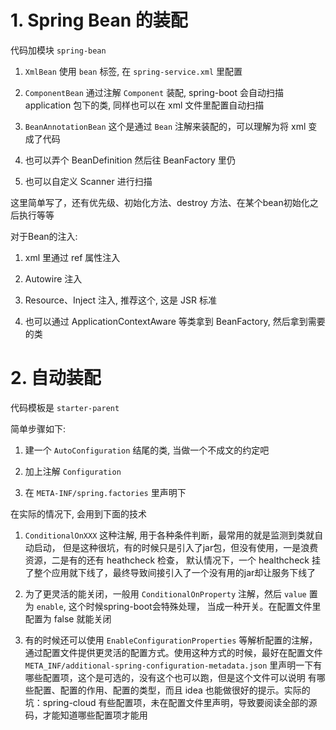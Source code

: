 # 1. Spring Bean 的装配

代码加模块 `spring-bean`

1. `XmlBean` 使用 `bean` 标签, 在 `spring-service.xml` 里配置

2. `ComponentBean` 通过注解 `Component` 装配, 
spring-boot 会自动扫描 application 包下的类, 同样也可以在 xml 文件里配置自动扫描

3. `BeanAnnotationBean` 这个是通过 `Bean` 注解来装配的，可以理解为将 xml 变成了代码

4. 也可以弄个 BeanDefinition 然后往 BeanFactory 里仍

5. 也可以自定义 Scanner 进行扫描

这里简单写了，还有优先级、初始化方法、destroy 方法、在某个bean初始化之后执行等等

对于Bean的注入:

1. xml 里通过 ref 属性注入

2. Autowire 注入

3. Resource、Inject 注入, 推荐这个, 这是 JSR 标准

4. 也可以通过 ApplicationContextAware 等类拿到 BeanFactory, 然后拿到需要的类

# 2. 自动装配

代码模板是 `starter-parent`

简单步骤如下:

1. 建一个 `AutoConfiguration` 结尾的类, 当做一个不成文的约定吧

2. 加上注解 `Configuration`

3. 在 `META-INF/spring.factories` 里声明下

在实际的情况下, 会用到下面的技术

1. `ConditionalOnXXX` 这种注解, 用于各种条件判断，最常用的就是监测到类就自动启动，
但是这种很坑，有的时候只是引入了jar包，但没有使用，一是浪费资源，二是有的还有 heathcheck 检查，
默认情况下，一个 healthcheck 挂了整个应用就下线了，最终导致间接引入了一个没有用的jar却让服务下线了
 
2. 为了更灵活的能关闭，一般用 `ConditionalOnProperty` 注解，然后 `value` 置为 `enable`, 这个时候spring-boot会特殊处理，
当成一种开关。在配置文件里配置为 false 就能关闭

3. 有的时候还可以使用 `EnableConfigurationProperties` 等解析配置的注解，通过配置文件提供更灵活的配置方式。使用这种方式的时候，最好在配置文件
 `META_INF/additional-spring-configuration-metadata.json` 里声明一下有哪些配置项，这个是可选的，没有这个也可以跑，但是这个文件可以说明
 有哪些配置、配置的作用、配置的类型，而且 idea 也能做很好的提示。实际的坑：spring-cloud 有些配置项，未在配置文件里声明，导致要阅读全部的源码，才能知道哪些配置项才能用


